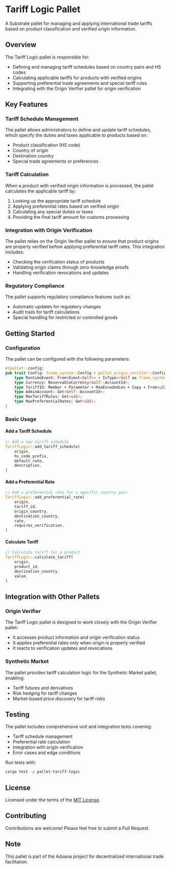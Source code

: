# Tariff Logic Pallet

A Substrate pallet for managing and applying international trade tariffs based on product classification and verified origin information.

## Overview

The Tariff Logic pallet is responsible for:

- Defining and managing tariff schedules based on country pairs and HS codes
- Calculating applicable tariffs for products with verified origins
- Supporting preferential trade agreements and special tariff rules
- Integrating with the Origin Verifier pallet for origin verification

## Key Features

### Tariff Schedule Management

The pallet allows administrators to define and update tariff schedules, which specify the duties and taxes applicable to products based on:

- Product classification (HS code)
- Country of origin
- Destination country
- Special trade agreements or preferences

### Tariff Calculation

When a product with verified origin information is processed, the pallet calculates the applicable tariff by:

1. Looking up the appropriate tariff schedule
2. Applying preferential rates based on verified origin
3. Calculating any special duties or taxes
4. Providing the final tariff amount for customs processing

### Integration with Origin Verification

The pallet relies on the Origin Verifier pallet to ensure that product origins are properly verified before applying preferential tariff rates. This integration includes:

- Checking the verification status of products
- Validating origin claims through zero-knowledge proofs
- Handling verification revocations and updates

### Regulatory Compliance

The pallet supports regulatory compliance features such as:

- Automatic updates for regulatory changes
- Audit trails for tariff calculations
- Special handling for restricted or controlled goods

## Getting Started

### Configuration

The pallet can be configured with the following parameters:

```rust
#[pallet::config]
pub trait Config: frame_system::Config + pallet_origin_verifier::Config {
    type RuntimeEvent: From<Event<Self>> + IsType<<Self as frame_system::Config>::RuntimeEvent>;
    type Currency: ReservableCurrency<Self::AccountId>;
    type TariffId: Member + Parameter + MaxEncodedLen + Copy + From<u32>;
    type AdminAccount: Get<Self::AccountId>;
    type MaxTariffRules: Get<u32>;
    type MaxPreferentialRates: Get<u32>;
}
```

### Basic Usage

#### Add a Tariff Schedule

```rust
// Add a new tariff schedule
TariffLogic::add_tariff_schedule(
    origin,
    hs_code_prefix,
    default_rate,
    description,
)
```

#### Add a Preferential Rate

```rust
// Add a preferential rate for a specific country pair
TariffLogic::add_preferential_rate(
    origin,
    tariff_id,
    origin_country,
    destination_country,
    rate,
    requires_verification,
)
```

#### Calculate Tariff

```rust
// Calculate tariff for a product
TariffLogic::calculate_tariff(
    origin,
    product_id,
    destination_country,
    value,
)
```

## Integration with Other Pallets

### Origin Verifier

The Tariff Logic pallet is designed to work closely with the Origin Verifier pallet:

- It accesses product information and origin verification status
- It applies preferential rates only when origin is properly verified
- It reacts to verification updates and revocations

### Synthetic Market

The pallet provides tariff calculation logic for the Synthetic Market pallet, enabling:

- Tariff futures and derivatives
- Risk hedging for tariff changes
- Market-based price discovery for tariff risks

## Testing

The pallet includes comprehensive unit and integration tests covering:

- Tariff schedule management
- Preferential rate calculation
- Integration with origin verification
- Error cases and edge conditions

Run tests with:

```bash
cargo test -p pallet-tariff-logic
```

## License

Licensed under the terms of the [MIT License](LICENSE).

## Contributing

Contributions are welcome! Please feel free to submit a Pull Request.

## Note

This pallet is part of the Aduana project for decentralized international trade facilitation. 
